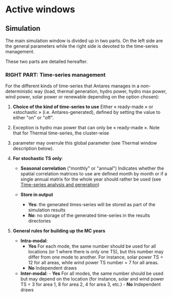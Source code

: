 # Active windows

[//]: # (TODO: fetch important content & remove this page)

## Simulation

The main simulation window is divided up in two parts. On the left side are the general parameters while the right side is devoted to the time-series management.

These two parts are detailed hereafter.


### RIGHT PART: Time-series management

For the different kinds of time-series that Antares manages in a non-deterministic way (load, thermal generation, 
hydro power, hydro max power, wind power, solar power or renewable depending on the option chosen):

1. **Choice of the kind of time-series to use**
Either « ready-made » or «stochastic » (i.e. Antares-generated), defined by setting the value to either "on" or "off". 
2. Exception is hydro max power that can only be « ready-made ». Note that for Thermal time-series, the cluster-wise 
3. parameter may overrule this global parameter (see Thermal window description below).

2. **For stochastic TS only**:

    - **Seasonal correlation** ("monthly" or "annual") Indicates whether the spatial correlation matrices to use are 
   defined month by month or if a single annual matrix for the whole year should rather be used (see [Time-series analysis and generation](06-time_series_analysis_and_generation.md))

    - **Store in output**
        - **Yes**: the generated times-series will be stored as part of the simulation results
        - **No**: no storage of the generated time-series in the results directories

3. **General rules for building up the MC years**
    - **Intra-modal**:
        - **Yes** For each mode, the same number should be used for all locations (or 1 where there is only one TS), 
        but this number may differ from one mode to another. For instance, solar power TS = 12 for all areas, while wind power TS number = 7 for all areas.
        - **No** Independent draws
    - **Inter-modal**:
           - **Yes** For all modes, the same number should be used but may depend on the location (for instance, solar 
           and wind power TS = 3 for area 1, 8 for area 2, 4 for area 3, etc.)
           - **No** Independent draws


